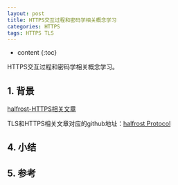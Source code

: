 ```yaml
---
layout: post
title: HTTPS交互过程和密码学相关概念学习
categories: HTTPS
tags: HTTPS TLS 
---
```


* content
{:toc}

HTTPS交互过程和密码学相关概念学习。


## 1. 背景

[halfrost-HTTPS相关文章](https://halfrost.com/tag/https/)

TLS和HTTPS相关文章对应的github地址：[halfrost Protocol](https://github.com/halfrost/Halfrost-Field/tree/master/contents/Protocol)

## 4. 小结


## 5. 参考

